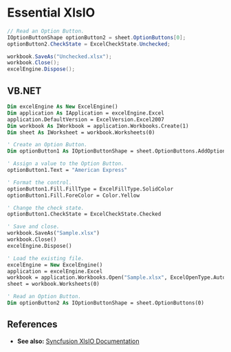 <!--
source: image
domain: syncfusion-sdk
task: pdf-ocr-to-markdown
language: en (keep original; do not translate)
source_filename: page_294.jpeg
document_name: XlsIO
page_number: 294
page_id: XlsIO#page_294
product: Syncfusion Winforms
version: 11.4.0.26
timestamp: 2025-08-09T11:07:01Z
fidelity: lossless
-->

# Essential XlsIO

```csharp
// Read an Option Button.
IOptionButtonShape optionButton2 = sheet.OptionButtons[0];
optionButton2.CheckState = ExcelCheckState.Unchecked;

workbook.SaveAs("Unchecked.xlsx");
workbook.Close();
excelEngine.Dispose();
```

## VB.NET

```vb
Dim excelEngine As New ExcelEngine()
Dim application As IApplication = excelEngine.Excel
application.DefaultVersion = ExcelVersion.Excel2007
Dim workbook As IWorkbook = application.Workbooks.Create(1)
Dim sheet As IWorksheet = workbook.Worksheets(0)

' Create an Option Button.
Dim optionButton1 As IOptionButtonShape = sheet.OptionButtons.AddOptionButton(27, 5)

' Assign a value to the Option Button.
optionButton1.Text = "American Express"

' Format the control.
optionButton1.Fill.FillType = ExcelFillType.SolidColor
optionButton1.Fill.ForeColor = Color.Yellow

' Change the check state.
optionButton1.CheckState = ExcelCheckState.Checked

' Save and close.
workbook.SaveAs("Sample.xlsx")
workbook.Close()
excelEngine.Dispose()

' Load the existing file.
excelEngine = New ExcelEngine()
application = excelEngine.Excel
workbook = application.Workbooks.Open("Sample.xlsx", ExcelOpenType.Automatic)
sheet = workbook.Worksheets(0)

' Read an Option Button.
Dim optionButton2 As IOptionButtonShape = sheet.OptionButtons(0)
```

## References

- **See also:** [Syncfusion XlsIO Documentation](https://help.syncfusion.com/xlsio/overview)

<!-- tags: [syncfusion, winforms, xlsio, option button, check state, format control] keywords: [syncfusion winforms, xlsio, option button, check state, format control, vb.net, csharp, excel engine, workbook, worksheet, open, save] -->